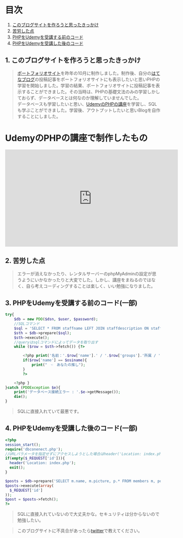 # 目次
1. [このブログサイトを作ろうと思ったきっかけ](#anchor1)
1. [苦労した点](#anchor2)
1. [PHPをUdemyを受講する前のコード](#anchor3)
1. [PHPをUdemyを受講した後のコード](#anchor4)
<a id="anchor1"></a>

## 1. このブログサイトを作ろうと思ったきっかけ
> [ポートフォリオサイト](http://utan.php.xdomain.jp/blog.php)を昨年の10月に制作しました。制作後、自分の[はてなブログ](https://uu-tan.hatenablog.jp/)の投稿記事をポートフォリオサイトにも表示したいと思いPHPの学習を開始しました。学習の結果、ポートフォリオサイトに投稿記事を表示することができました。その当時は、PHPの基礎文法のみの学習しかしておらず、データベースとは何なのか理解していませんでした。  
> データベースも学習したいと思い、[UdemyのPHPの講座](https://www.udemy.com/course/php7basic/)を学習し、SQLも学ぶことができました。学習後、アウトプットしたいと思いBlogを自作することにしました。

# UdemyのPHPの講座で制作したもの
<div class="youtube">
<iframe width="560" height="315" src="https://www.youtube.com/embed/lORBuu9vzmU" frameborder="0" allow="accelerometer; autoplay; clipboard-write; encrypted-media; gyroscope; picture-in-picture" allowfullscreen></iframe>
</div>

<a id="anchor2"></a>

## 2. 苦労した点
> エラーが消えなかったり、レンタルサーバーのphpMyAdminの設定が思うようにいかなかったりと大変でした。しかし、講座をまねるのではなく、自ら考えコーディングすることは楽しく、いい勉強になりました。

<a id="anchor3"></a>

## 3. PHPをUdemyを受講する前のコード(一部)

```PHP
try{
    $db = new PDO($dsn, $user, $password);
    //SQLコマンド
    $sql = 'SELECT * FROM staffname LEFT JOIN staffdescription ON staffname.id = staffdescription.staffid WHERE groups LIKE \''.$value1.'%\' ORDER BY '.$value2.' ASC';
    $sth = $db->prepare($sql);
    $sth->execute();
    //queryはsqlコマンドによってデータを取り出す
    while ($row = $sth->fetch()) {?>

        <?php print('名前：'.$row['name'].' / '.$row['groups'].'所属 / '.$row['age'].'歳 / 身長 '.$row['height'].'cm');
        if($row['name'] == $osiname){
            print("　☜　あなたの推し");
        }
        ?>

    <?php }
}catch (PDOException $e){
    print('データベース接続エラー : '.$e->getMessage());
    die();
}

```
> SQLに直接入れていて最悪です。
<a id="anchor4"></a>

## 4. PHPをUdemyを受講した後のコード(一部)

```PHP
<?php
session_start();
require('dbconenect.php');
//URLパラメータを指定せずにアクセスしようとした場合はheader('Location: index.php');
if(empty($_REQUEST['id'])){
  header('Location: index.php');
  exit();
}

$posts = $db->prepare('SELECT m.name, m.picture, p.* FROM members m, posts p WHERE m.id=p.member_id AND p.id=?');
$posts->execute(array(
  $_REQUEST['id']
));
$post = $posts->fetch();
?>
```
> SQLに直接入れていないので大丈夫かな。セキュリティは分からないので勉強したい。

> このブログサイトに不具合があったら[twitter](https://twitter.com/u____tan_)で教えてください。